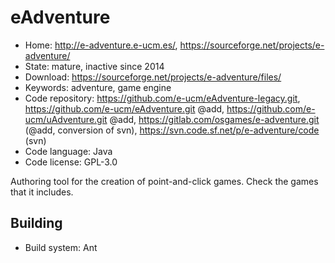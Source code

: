 # eAdventure

- Home: http://e-adventure.e-ucm.es/, https://sourceforge.net/projects/e-adventure/
- State: mature, inactive since 2014
- Download: https://sourceforge.net/projects/e-adventure/files/
- Keywords: adventure, game engine
- Code repository: https://github.com/e-ucm/eAdventure-legacy.git, https://github.com/e-ucm/eAdventure.git @add, https://github.com/e-ucm/uAdventure.git @add, https://gitlab.com/osgames/e-adventure.git (@add, conversion of svn), https://svn.code.sf.net/p/e-adventure/code (svn)
- Code language: Java
- Code license: GPL-3.0

Authoring tool for the creation of point-and-click games.
Check the games that it includes.

## Building

- Build system: Ant
